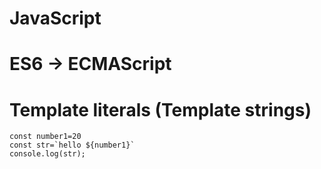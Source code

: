# JavaScript
<!-- # URL: <a href="https://arannamoy-mondal.github.io/JavaScript/">https://arannamoy-mondal.github.io/JavaScript/</a> -->

# ES6 -> ECMAScript
# Template literals (Template strings)
```
const number1=20
const str=`hello ${number1}`
console.log(str);
```

# 